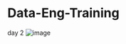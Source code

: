 # Data-Eng-Training

day 2
![image](https://github.com/user-attachments/assets/652ae9b1-9b33-4434-9807-615d3210939e)
